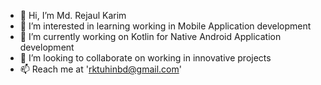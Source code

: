- 👋 Hi, I’m Md. Rejaul Karim
- 👀 I’m interested in learning working in Mobile Application development
- 🌱 I’m currently working on Kotlin for Native Android Application development
- 💞️ I’m looking to collaborate on working in innovative projects
- 📫 Reach me at 'rktuhinbd@gmail.com'

<!---
tuhin10ms/tuhin10ms is a ✨ special ✨ repository because its `README.md` (this file) appears on your GitHub profile.
You can click the Preview link to take a look at your changes.
--->
